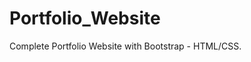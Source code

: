 # Portfolio_Website
Complete Portfolio Website with Bootstrap - HTML/CSS.


<To execute this project just open index.html file in the browser.>
